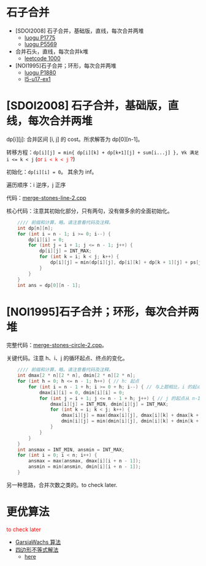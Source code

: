 # 石子合并

- [SDOI2008] 石子合并，基础版，直线，每次合并两堆
  - [luogu P1775](https://www.luogu.com.cn/problem/P1775)
  - [luogu P5569](https://www.luogu.com.cn/problem/P5569)
- 合并石头，直线，每次合并k堆
  - [leetcode 1000](https://leetcode.cn/problems/minimum-cost-to-merge-stones/)
- [NOI1995]石子合并；环形，每次合并两堆
  - [luogu P1880](https://www.luogu.com.cn/problem/P1880)
  - [l5-u17-ex1](https://oj.youdao.com/course/37/286/1#/1/14362)



# [SDOI2008] 石子合并，基础版，直线，每次合并两堆

dp[i][j]: 合并区间 [i, j] 的 cost。所求解答为 dp[0][n-1]。

转移方程：`dp[i][j] = min⁡{ dp[i][k] + dp[k+1][j] + sum[i...j] }, ∀k 满足 i <= k < j` (<font color="red">or `i < k < j` ?</font>)

初始化：`dp[i][i] = 0`。 其余为 inf。

遍历顺序：i 逆序，j 正序

代码：[merge-stones-line-2.cpp](code/merge-stones-line-2.cpp)

核心代码：注意其初始化部分，只有两句，没有做多余的全面初始化。

```cpp
    //// 前缀和计算，略。请注意看代码及注释。
    int dp[n][n];
    for (int i = n - 1; i >= 0; i--) {
        dp[i][i] = 0;
        for (int j = i + 1; j <= n - 1; j++) {
            dp[i][j] = INT_MAX;
            for (int k = i; k < j; k++) {
                dp[i][j] = min(dp[i][j], dp[i][k] + dp[k + 1][j] + ps[j + 1] - ps[i]);
            }
        }
    }
    int ans = dp[0][n - 1];
```

# [NOI1995]石子合并；环形，每次合并两堆

完整代码：[merge-stones-circle-2.cpp](code/merge-stones-circle-2.cpp)。

关键代码。注意 h、i、j 的循环起点、终点的变化。

```cpp
    //// 前缀和计算，略。请注意看代码及注释。
    int dmax[2 * n][2 * n], dmin[2 * n][2 * n];
    for (int h = 0; h <= n - 1; h++) { // h: 起点
        for (int i = n - 1 + h; i >= 0 + h; i--) { // 与上题相比，i 的起点、终点都 +=h
            dmax[i][i] = 0, dmin[i][i] = 0;
            for (int j = i + 1; j <= n - 1 + h; j++) { // j 的起点从 n-1 编程 n-1+h
                dmax[i][j] = INT_MIN, dmin[i][j] = INT_MAX;
                for (int k = i; k < j; k++) {
                    dmax[i][j] = max(dmax[i][j], dmax[i][k] + dmax[k + 1][j] + ps[j + 1] - ps[i]);
                    dmin[i][j] = min(dmin[i][j], dmin[i][k] + dmin[k + 1][j] + ps[j + 1] - ps[i]);
                }
            }
        }
    }
    int ansmax = INT_MIN, ansmin = INT_MAX;
    for (int i = 0; i < n; i++) {
        ansmax = max(ansmax, dmax[i][i + n - 1]);
        ansmin = min(ansmin, dmin[i][i + n - 1]);
    }

```

另一种思路，合并次数之类的。to check later.

# 更优算法

<font color="red">to check later</font>
* [GarsiaWachs 算法](https://www.luogu.com.cn/problem/solution/P5569)
* [四边形不等式解法](https://www.luogu.com.cn/problem/solution/P1880)
  - [here](https://www.luogu.com.cn/blog/countercurrent-time/solution-p1880)



